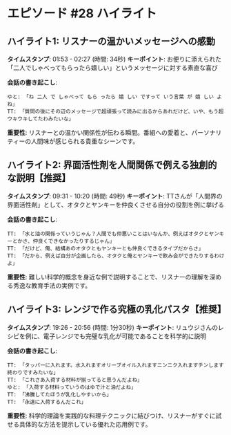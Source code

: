 # エピソード #28 ハイライト

## ハイライト1: リスナーの温かいメッセージへの感動
**タイムスタンプ**: 01:53 - 02:27 (時間: 34秒)
**キーポイント**: お便りに添えられた「二人でしゃべってもらったら嬉しい」というメッセージに対する素直な喜び

**会話の書き起こし**:
```
ゆと: 「ね 二人 で しゃべって もら ったら 嬉 しい ですって いう言葉 が 嬉 しい よ ね」
TT: 「質問の後にその辺のメッセージで超頑張って読みに出るからあれだけど、いや、もう超ウキウキしてたわみたいな」
```

**重要性**: リスナーとの温かい関係性が伝わる瞬間。番組への愛着と、パーソナリティーの人間味が感じられる貴重なシーンです。

## ハイライト2: 界面活性剤を人間関係で例える独創的な説明【推奨】
**タイムスタンプ**: 09:31 - 10:20 (時間: 49秒)
**キーポイント**: TTさんが「人間界の界面活性剤」として、オタクとヤンキーを仲良くさせる自分の役割を例に挙げる

**会話の書き起こし**:
```
TT: 「水と油の関係っていうじゃん？人間でも仲悪いことはいなんか、例えばオタクとヤンキーとかさ、仲良くできなかったりするじゃん」
TT: 「だけど、俺、結構あのオタクともヤンキーとも仲良くできるタイプだからさ」
TT: 「だから、例えば自分が企画したら、オタクと俺とヤンキーで飲み会ができたりするわけよ」
```

**重要性**: 難しい科学的概念を身近な例で説明することで、リスナーの理解を深める秀逸な教育手法の実例です。

## ハイライト3: レンジで作る究極の乳化パスタ【推奨】
**タイムスタンプ**: 19:26 - 20:56 (時間: 1分30秒)
**キーポイント**: リュウジさんのレシピを例に、電子レンジでも完璧な乳化が可能であることを科学的に説明

**会話の書き起こし**:
```
TT: 「タッパーに入れます。水入れますオリーブオイル入れますニンニク入れますチンします終わりですみたいな」
TT: 「これさあ入荷する材料が揃ってると思うんだよね」
ゆと: 「入荷する材料っていうのはゆで汁と油だよね」
TT: 「沸騰してたほうが乳化しやすいから」
TT: 「永遠に入荷するんだこれ」
```

**重要性**: 科学的理論を実践的な料理テクニックに結びつけ、リスナーがすぐに試せる具体的な方法を提示している優れた応用例です。